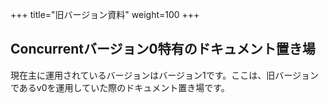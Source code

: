 
+++
title="旧バージョン資料"
weight=100
+++

## Concurrentバージョン0特有のドキュメント置き場

現在主に運用されているバージョンはバージョン1です。ここは、旧バージョンであるv0を運用していた際のドキュメント置き場です。

